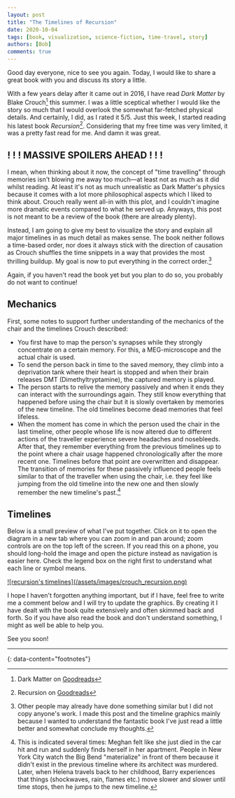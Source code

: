 ```yaml
---
layout: post
title: "The Timelines of Recursion"
date: 2020-10-04
tags: [book, visualization, science-fiction, time-travel, story]
authors: [Bob]
comments: true
---
```

Good day everyone, nice to see you again.
Today, I would like to share a great book with you and discuss its story a little.

With a few years delay after it came out in 2016, I have read *Dark Matter* by Blake Crouch[^dark-matter-gr] this summer.
I was a little sceptical whether I would like the story so much that I would overlook the somewhat far-fetched physical details.
And certainly, I did, as I rated it 5/5.
Just this week, I started reading his latest book *Recursion*[^recursion-gr].
Considering that my free time was very limited, it was a pretty fast read for me.
And damn it was great.

## ! ! ! MASSIVE SPOILERS AHEAD ! ! !

I mean, when thinking about it now, the concept of "time travelling" through memories isn't blowing me away too much—at least not as much as it did whilst reading.
At least it's not as much unrealistic as Dark Matter's physics because it comes with a lot more philosophical aspects which I liked to think about.
Crouch really went all-in with this plot, and I couldn't imagine more dramatic events compared to what he served up.
Anyways, this post is not meant to be a review of the book (there are already plenty).

Instead, I am going to give my best to visualize the story and explain all major timelines in as much detail as makes sense.
The book neither follows a time-based order, nor does it always stick with the direction of causation as Crouch shuffles the time snippets in a way that provides the most thrilling buildup.
My goal is now to put everything in the correct order.[^other-attempts]

Again, if you haven't read the book yet but you plan to do so, you probably do not want to continue!

## Mechanics

First, some notes to support further understanding of the mechanics of the chair and the timelines Crouch described:

- You first have to map the person's synapses while they strongly concentrate on a certain memory. For this, a MEG-microscope and the actual chair is used.
- To send the person back in time to the saved memory, they climb into a deprivation tank where their heart is stopped and when their brain releases DMT (Dimethyltryptamine), the captured memory is played.
- The person starts to relive the memory passively and when it ends they can interact with the surroundings again. They still know everything that happened before using the chair but it is slowly overtaken by memories of the new timeline. The old timelines become dead memories that feel lifeless.
- When the moment has come in which the person used the chair in the last timeline, other people whose life is now altered due to different actions of the traveller experience severe headaches and nosebleeds. After that, they remember everything from the previous timelines up to the point where a chair usage happened chronologically after the more recent one. Timelines before that point are overwritten and disappear. The transition of memories for these passively influenced people feels similar to that of the traveller when using the chair, i.e. they feel like jumping from the old timeline into the new one and then slowly remember the new timeline's past.[^passive-time-jump]

## Timelines

Below is a small preview of what I've put together.
Click on it to open the diagram in a new tab where you can zoom in and pan around; zoom controls are on the top left of the screen.
If you read this on a phone, you should long-hold the image and open the picture instead as navigation is easier here.
Check the legend box on the right first to understand what each line or symbol means.

<a href="viewer" target="_blank">
![recursion's timelines](/assets/images/crouch_recursion.png)
</a>

I hope I haven't forgotten anything important, but if I have, feel free to write me a comment below and I will try to update the graphics.
By creating it I have dealt with the book quite extensively and often skimmed back and forth.
So if you have also read the book and don't understand something, I might as well be able to help you.

See you soon!

---
{: data-content="footnotes"}

[^dark-matter-gr]: Dark Matter on [Goodreads](https://www.goodreads.com/book/show/27833670-dark-matter)

[^recursion-gr]: Recursion on [Goodreads](https://www.goodreads.com/book/show/42046112-recursion)

[^other-attempts]: Other people may already have done something similar but I did not copy anyone's work. I made this post and the timeline graphics mainly because I wanted to understand the fantastic book I've just read a little better and somewhat conclude my thoughts.

[^passive-time-jump]: This is indicated several times: Meghan felt like she just died in the car hit and run and suddenly finds herself in her apartment. People in New York City watch the Big Bend "materialize" in front of them because it didn't exist in the previous timeline where its architect was murdered. Later, when Helena travels back to her childhood, Barry experiences that things (shockwaves, rain, flames etc.) move slower and slower until time stops, then he jumps to the new timeline.
